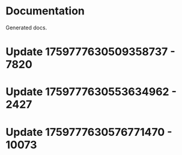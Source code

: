 # Documentation

Generated docs.

# Update 1759777630509358737 - 7820

# Update 1759777630553634962 - 2427

# Update 1759777630576771470 - 10073
